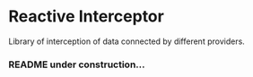 # Reactive Interceptor
Library of interception of data connected by different providers.

### README under construction...

